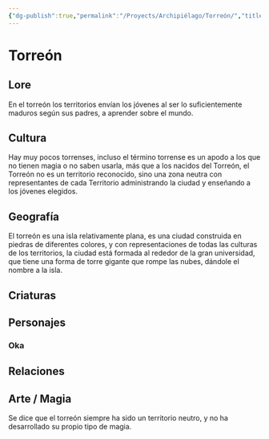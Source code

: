 ```yaml
---
{"dg-publish":true,"permalink":"/Proyects/Archipiélago/Torreón/","title":"Torreón","created":"2023-03-21T13:19:35.927-05:00","updated":"2023-09-08T19:36:22.724-05:00"}
---
```



# Torreón

## Lore

En el torreón los territorios envían los jóvenes al ser lo suficientemente maduros según sus padres, a aprender sobre el mundo.

## Cultura
Hay muy pocos torrenses, incluso el término torrense es un apodo a los que no tienen magia o no saben usarla, más que a los nacidos del Torreón, el Torreón no es un territorio reconocido, sino una zona neutra con representantes de cada Territorio administrando la ciudad y enseñando a los  jóvenes elegidos.

## Geografía

El torreón es una isla relativamente plana, es una ciudad construida en piedras de diferentes colores, y con representaciones de todas las culturas de los territorios, la ciudad está formada al rededor de la gran universidad, que tiene una forma de torre gigante que rompe las nubes, dándole el nombre a la isla.

## Criaturas

## Personajes

### Oka

## Relaciones

## Arte / Magia

Se dice que el torreón siempre ha sido un territorio neutro, y no ha desarrollado su propio tipo de magia.

